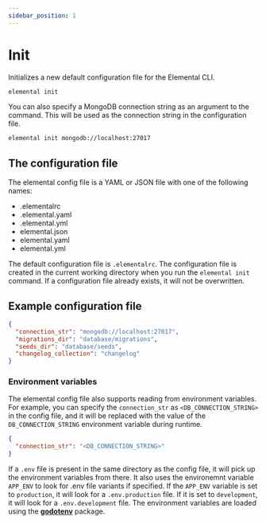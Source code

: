 ```yaml
---
sidebar_position: 1
---
```


# Init

Initializes a new default configuration file for the Elemental CLI.

```bash
elemental init
```

You can also specify a MongoDB connection string as an argument to the command. This will be used as the connection string in the configuration file.

```bash
elemental init mongodb://localhost:27017
```

## The configuration file

The elemental config file is a YAML or JSON file with one of the following names:

- .elementalrc
- .elemental.yaml
- .elemental.yml
- elemental.json
- elemental.yaml
- elemental.yml

The default configuration file is `.elementalrc`. The configuration file is created in the current working directory when you run the `elemental init` command. If a configuration file already exists, it will not be overwritten.

## Example configuration file

```json
{
  "connection_str": "mongodb://localhost:27017",
  "migrations_dir": "database/migrations",
  "seeds_dir": "database/seeds",
  "changelog_collection": "changelog"
}
```

### Environment variables

The elemental config file also supports reading from environment variables. For example, you can specify the `connection_str` as `<DB_CONNECTION_STRING>` in the config file, and it will be replaced with the value of the `DB_CONNECTION_STRING` environment variable during runtime.

```json
{
  "connection_str": "<DB_CONNECTION_STRING>"
}
```

If a `.env` file is present in the same directory as the config file, it will pick up the environment variables from there. It also uses the environemnt variable `APP_ENV` to look for .env file variants if specified. If the `APP_ENV` variable is set to `production`, it will look for a `.env.production` file. If it is set to `development`, it will look for a `.env.development` file. The environment variables are loaded using the [**godotenv**](https://github.com/joho/godotenv) package.